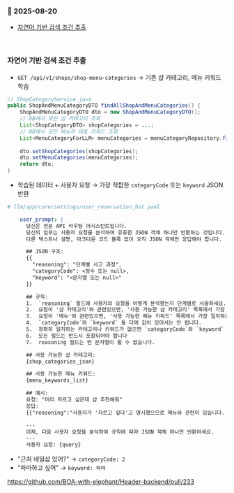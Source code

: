 ### :link: 2025-08-20
- [자연어 기반 검색 조건 추출](#자연어-기반-검색-조건-추출)
 
&nbsp; 
### 자연어 기반 검색 조건 추출
- `GET /api/v1/shops/shop-menu-categories` → 기존 샵 카테고리, 메뉴 키워드 학습

```java
// ShopCategoryService.java
public ShopAndMenuCategoryDTO findAllShopAndMenuCategories() {
    ShopAndMenuCategoryDTO dto = new ShopAndMenuCategoryDTO();
    // DB에서 모든 샵 카테고리 조회
    List<ShopCategoryDTO> shopCategories = ...;
    // DB에서 모든 메뉴의 대표 키워드 조회
    List<MenuCategoryForLLM> menuCategories = menuCategoryRepository.findMenuCategoryForLLM();
    
    dto.setShopCategories(shopCategories);
    dto.setMenuCategories(menuCategories);
    return dto;
}
```

- 학습된 데이터 + 사용자 요청 → 가장 적합한 `categoryCode` 또는 `keyword` JSON 반환

```yaml
# llm/app/core/settings/user_reservation_bot.yaml

    user_prompt: |
      당신은 전문 API 라우팅 어시스턴트입니다.
      당신의 임무는 사용자 요청을 분석하여 유효한 JSON 객체 하나만 반환하는 것입니다.
      다른 텍스트나 설명, 마크다운 코드 블록 없이 오직 JSON 객체만 응답해야 합니다.

      ## JSON 구조:
      {{
        "reasoning": "단계별 사고 과정",
        "categoryCode": <정수 또는 null>,
        "keyword": "<문자열 또는 null>"
      }}

      ## 규칙:
      1.  `reasoning` 필드에 사용자의 요청을 어떻게 분석했는지 단계별로 서술하세요.
      2.  요청이 '샵 카테고리'와 관련있으면, '사용 가능한 샵 카테고리' 목록에서 가장 일치하는 항목의 `categoryCode`를 `categoryCode` 필드에 설정하세요. `keyword`는 `null`이어야 합니다.
      3.  요청이 '메뉴'와 관련있으면, '사용 가능한 메뉴 키워드' 목록에서 가장 일치하는 키워드를 `keyword` 필드에 설정하세요. `categoryCode`는 `null`이어야 합니다.
      4.  `categoryCode`와 `keyword` 둘 다에 값이 있어서는 안 됩니다.
      5.  정확히 일치하는 카테고리나 키워드가 없으면 `categoryCode`와 `keyword` 모두 `null`로 설정하세요.
      6.  모든 필드는 반드시 포함되어야 합니다
      7.  reasoning 필드는 빈 문자열이 될 수 없습니다.

      ## 사용 가능한 샵 카테고리:
      {shop_categories_json}

      ## 사용 가능한 메뉴 키워드:
      {menu_keywords_list}

      ## 예시:
      요청: "머리 자르고 싶은데 샵 추천해줘"
      응답:
      {{"reasoning":"사용자가 '자르고 싶다'고 명시했으므로 메뉴와 관련이 있습니다. '사용 가능한 메뉴 키워드' 목록에서 '컷'이 가장 적합합니다. 따라서 keyword를 '컷'으로 설정하고 categoryCode는 null로 합니다.","categoryCode":null,"keyword":"컷"}}

      ---
      이제, 다음 사용자 요청을 분석하여 규칙에 따라 JSON 객체 하나만 반환하세요.
      ---
      사용자 요청: {query}
```

- "근처 네일샵 있어?" → `categoryCode: 2`
- "파마하고 싶어" → `keyword: 파마`

https://github.com/BOA-with-elephant/Header-backend/pull/233